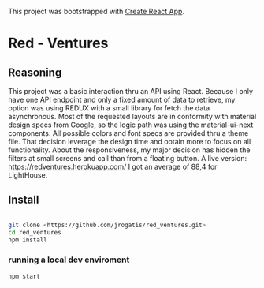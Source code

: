This project was bootstrapped with [Create React App](https://github.com/facebookincubator/create-react-app).

# Red - Ventures

## Reasoning

This project was a basic interaction thru an API using React.
Because I only have one  API endpoint and only a fixed amount of data to retrieve, my option was using REDUX with a small library for fetch the data asynchronous. 
Most of the requested layouts are in conformity with material design specs from Google, so the logic path was using the material-ui-next components.  All possible colors and font specs are provided thru a theme file.   That decision leverage the design time and obtain more to focus on all functionality. 
About the responsiveness, my major decision has hidden the filters at small screens and call than from a floating button. 
A live version: https://redventures.herokuapp.com/ I got an average of 88,4 for LightHouse.

## Install

```bash

git clone <https://github.com/jrogatis/red_ventures.git>
cd red_ventures
npm install

```

### running a local dev enviroment 
```bash
npm start
```

